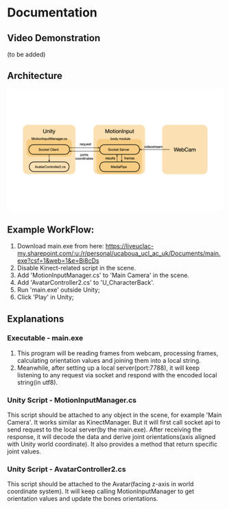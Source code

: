 # Documentation
## Video Demonstration
(to be added)
## Architecture
![avatar](./img/001.png)
## Example WorkFlow:
1. Download main.exe from here: https://liveuclac-my.sharepoint.com/:u:/r/personal/ucaboua_ucl_ac_uk/Documents/main.exe?csf=1&web=1&e=Bi8cDs
2. Disable Kinect-related script in the scene.
3. Add 'MotionInputManager.cs' to 'Main Camera' in the scene.
4. Add 'AvatarController2.cs' to 'U_CharacterBack'.
5. Run 'main.exe' outside Unity;
6. Click 'Play' in Unity;
## Explanations
### Executable - main.exe
1. This program will be reading frames from webcam, processing frames, calculating orientation values and joining them into a local string.
2. Meanwhile, after setting up a local server(port:7788), it will keep listening to any request via socket and respond with the encoded local string(in utf8).
### Unity Script - MotionInputManager.cs
This script should be attached to any object in the scene, for example 'Main Camera'. It works similar as KinectManager. But it will first call socket api to send request to the local server(by the main.exe). After receiving the response, it will decode 
the data and derive joint orientations(axis aligned with Unity world coordinate). It also provides a method that return specific joint values. 
### Unity Script - AvatarController2.cs
This script should be attached to the Avatar(facing z-axis in world coordinate system). It will keep calling MotionInputManager to get orientation values and update the bones orientations.
